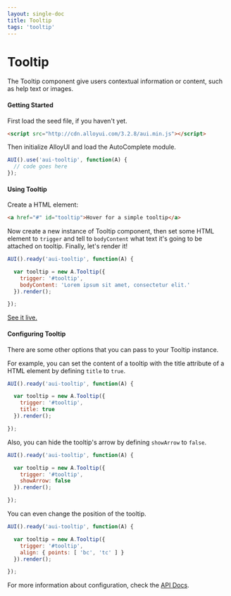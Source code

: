 ```yaml
---
layout: single-doc
title: Tooltip
tags: 'tooltip'
---
```


# Tooltip

The Tooltip component give users contextual information or content, such as help text or images.

#### Getting Started

First load the seed file, if you haven't yet.

``` html
<script src="http://cdn.alloyui.com/3.2.8/aui.min.js"></script>
```

Then initialize AlloyUI and load the AutoComplete module.

``` javascript
AUI().use('aui-tooltip', function(A) {
  // code goes here
});
```

#### Using Tooltip

Create a HTML element:

``` html
<a href="#" id="tooltip">Hover for a simple tooltip</a>
```

Now create a new instance of Tooltip component, then set some HTML element to `trigger` and tell to `bodyContent` what text it's going to be attached on tooltip. Finally, let's render it!

``` javascript
AUI().ready('aui-tooltip', function(A) {

  var tooltip = new A.Tooltip({
    trigger: '#tooltip',
    bodyContent: 'Lorem ipsum sit amet, consectetur elit.'
  }).render();

});
```

[See it live.](../../examples/tooltip/)

#### Configuring Tooltip

There are some other options that you can pass to your Tooltip instance.

For example, you can set the content of a tooltip with the title attribute of a HTML element by defining `title` to `true`.

``` javascript
AUI().ready('aui-tooltip', function(A) {

  var tooltip = new A.Tooltip({
    trigger: '#tooltip',
    title: true
  }).render();

});
```

Also, you can hide the tooltip's arrow by defining `showArrow` to `false`.

``` javascript
AUI().ready('aui-tooltip', function(A) {

  var tooltip = new A.Tooltip({
    trigger: '#tooltip',
    showArrow: false
  }).render();

});
```

You can even change the position of the tooltip.

``` javascript
AUI().ready('aui-tooltip', function(A) {

  var tooltip = new A.Tooltip({
    trigger: '#tooltip',
    align: { points: [ 'bc', 'tc' ] }
  }).render();

});
```

For more information about configuration, check the <a href="#">API Docs</a>.